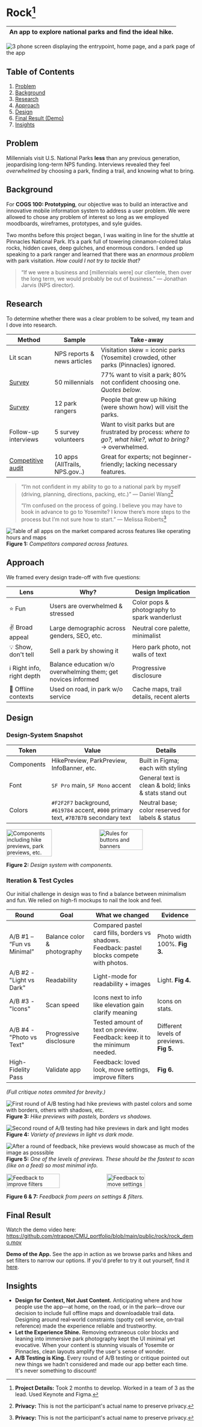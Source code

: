# Rock[^1]
| An app to explore national parks and find the ideal hike. |
| --- |

![3 phone screen displaying the entrypoint, home page, and a park page of the app](/public/rock/rock-preview.png)

## Table of Contents
1. [Problem](#problem)
2. [Background](#background)
3. [Research](#research)
4. [Approach](#approach)
5. [Design](#design)
6. [Final Result (Demo)](#final-result)
7. [Insights](#insights)

## Problem
Millennials visit U.S. National Parks **less** than any previous generation, jeopardising long-term NPS funding. Interviews revealed they feel _overwhelmed_ by choosing a park, finding a trail, and knowing what to bring.

## Background
For **COGS 100: Prototyping**, our objective was to build an interactive and innovative mobile information system to address a user problem. We were allowed to chose any problem of interest so long as we employed moodboards, wireframes, prototypes, and syle guides.

Two months before this project began, I was waiting in line for the shuttle at Pinnacles National Park. It’s a park full of towering cinnamon-colored talus rocks, hidden caves, deep gulches, and enormous condors. I ended up speaking to a park ranger and learned that there was an _enormous problem_ with park visitation. _How could I not try to tackle that?_ 

> “If we were a business and [millennials were] our clientele, then over the long term, we would probably be out of business.” — Jonathan Jarvis (NPS director).

## Research
To determine whether there was a clear problem to be solved, my team and I dove into research. 

| Method | Sample | Take-away |
| ------ | ------ | --------- |
| Lit scan | NPS reports & news articles | Visitation skew = iconic parks (Yosemite) crowded, other parks (Pinnacles) ignored. |
| [Survey](https://forms.gle/h2bxRMqGSMJAn3pt6) | 50 millennials | 77% want to visit a park; 80% not confident choosing one. _Quotes below._ |
| [Survey](https://forms.gle/h2bxRMqGSMJAn3pt6) | 12 park rangers | People that grew up hiking (were shown how) will visit the parks. |
| Follow-up interviews | 5 survey volunteers | Want to visit parks but are frustrated by process: _where to go?, what hike?, what to bring?_ → overwhelmed. |
| [Competitive audit](https://docs.google.com/document/d/1eKqaEfm-ZcYMHUdmKS3_RhwLTFxx08vJjQCDKVrxwAA/edit?usp=sharing) | 10 apps (AllTrails, NPS.gov..) | Great for experts; not beginner-friendly; lacking necessary features. |

> “I’m not confident in my ability to go to a national park by myself (driving, planning, directions, packing, etc.)” — Daniel Wang[^2]
>
> “I’m confused on the process of going. I believe you may have to book in advance to go to Yosemite? I know there’s more steps to the process but I’m not sure how to start.” — Melissa Roberts[^3]


![Table of all apps on the market compared across features like operating hours and maps](/public/rock/MarketResearch.png)
**Figure 1:** _Competitors compared across features._



## Approach
We framed every design trade-off with five questions:

| Lens | Why? | Design Implication |
| ---- | ---- | ------------------ |
| ⭐️ Fun | Users are overwhelmed & stressed | Color pops & photography to spark wanderlust | 
| ✌️ Broad appeal | Large demographic across genders, SEO, etc. | Neutral core palette, minimalist |
| 💡 Show, don't tell | Sell a park by showing it | Hero park photo, not walls of text |
| ℹ️ Right info, right depth | Balance education w/o overwhelming them; get novices informed | Progressive disclosure | 
| 📅 Offline contexts | Used on road, in park w/o service | Cache maps, trail details, recent alerts | 

## Design
### Design-System Snapshot
| Token | Value | Details |
| ----- | ----- | ------- |
| Components | HikePreview, ParkPreview, InfoBanner, etc. | Built in Figma; each with styling |
| Font | `SF Pro` main, `SF Mono` accent | General text is clean & bold; links & stats stand out |
| Colors | `#F2F2F7` background, `#619784` accent, `#000` primary text, `#7B7B7B` secondary text | Neutral base; color reserved for labels & status |

<p id="design-system-section" style="display:flex;">
  <img src="/public/rock/design_sys1.png" alt="Components including hike previews, park previews, etc." style="width:49%;">
  <img src="/public/rock/design_sys2.png" alt="Rules for buttons and banners" style="width:48%;">
</p>

**Figure 2:** _Design system with components._

### Iteration & Test Cycles
Our initial challenge in design was to find a balance between minimalism and fun. We relied on high-fi mockups to nail the look and feel.

| Round | Goal | What we changed | Evidence |
| ----- | ---- | --------------- | -------- |
| A/B #1 – “Fun vs Minimal” | Balance color & photography | Compared pastel card fills, borders vs shadows. Feedback: pastel blocks compete with photos. | Photo width 100%. **Fig 3.** |
| A/B #2 - "Light vs Dark" | Readability | Light-mode for readability + images | Light. **Fig 4.** |
| A/B #3 - "Icons" | Scan speed | Icons next to info like elevation gain clarify meaning | Icons on stats. |
| A/B #4 - "Photo vs Text" | Progressive disclosure | Tested amount of text on preview. Feedback: keep it to the minimum needed. | Different levels of previews. **Fig 5.** |
| High-Fidelity Pass | Validate app | Feedback: loved look, move settings, improve filters | **Fig 6.** |

_(Full critique notes ommited for brevity.)_

![First round of A/B testing had hike previews with pastel colors and some with borders, others with shadows, etc.](/public/rock/PreviewTestA.png)
**Figure 3:** _Hike previews with pastels, borders vs shadows._

![Second round of A/B testing had hike previews in dark and light modes](/public/rock/PreviewTestB.png)
**Figure 4:** _Variety of previews in light vs dark mode._

![After a round of feedback, hike previews would showcase as much of the image as posssible](/public/rock/PreviewTestC.png)
**Figure 5:** _One of the levels of previews. These should be the fastest to scan (like on a feed) so most minimal info._

<p id="feedback-section" style="display:flex;">
  <img src="/public/rock/feedback1.png" alt="Feedback to improve filters" style="width:53%;">
  <img src="/public/rock/feedback2.png" alt="Feedback to move settings" style="width:45%;">
</p>

**Figure 6 & 7:** _Feedback from peers on settings & filters._

## Final Result
Watch the demo video here: https://github.com/ntrappe/CMU_portfolio/blob/main/public/rock/rock_demo.mov

**Demo of the App.** See the app in action as we browse parks and hikes and set filters to narrow our options. If you'd prefer to try it out yourself, find it [here](https://www.figma.com/proto/ywP4mSyfwGENQ4pwyzv1vW/A4-National-Park-App?type=design&node-id=580-4846&t=g8QpYQoQiVCjQTzi-1&scaling=scale-down&page-id=580%3A4841&starting-point-node-id=580%3A4846&show-proto-sidebar=1).

## Insights
- **Design for Context, Not Just Content.** Anticipating where and how people use the app—at home, on the road, or in the park—drove our decision to include full offline maps and downloadable trail data. Designing around real‑world constraints (spotty cell service, on‑trail reference) made the experience reliable and trustworthy.
- **Let the Experience Shine.** Removing extraneous color blocks and leaning into immersive park photography kept the UI minimal yet evocative. When your content is stunning visuals of Yosemite or Pinnacles, clean layouts amplify the user's sense of wonder.
- **A/B Testing is King.** Every round of A/B testing or critique pointed out new things we hadn't considered and made our app better each time. It's never something to discount!

[^1]: **Project Details:** Took 2 months to develop. Worked in a team of 3 as the lead. Used Keynote and Figma.
[^2]: **Privacy:** This is not the participant's actual name to preserve privacy.
[^3]: **Privacy:** This is not the participant's actual name to preserve privacy.